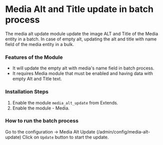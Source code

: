 # Media Alt and Title update in batch process

The media alt update module update the image ALT and Title of the Media entity
in a batch. In case of empty alt, updating the alt and title with name field of
the media entity in a bulk.

### Features of the Module
* It will update the empty alt with media's name field in batch process.
* It requires Media module that must be enabled and having data with empty Alt
and Title text.

### Installation Steps

1. Enable the module `media_alt_update` from Extends.
2. Enable the module - Media.

### How to run the batch process
Go to the configuration -> Media Alt Update (/admin/config/media-alt-update)
Click on `Update` button to start the update.
